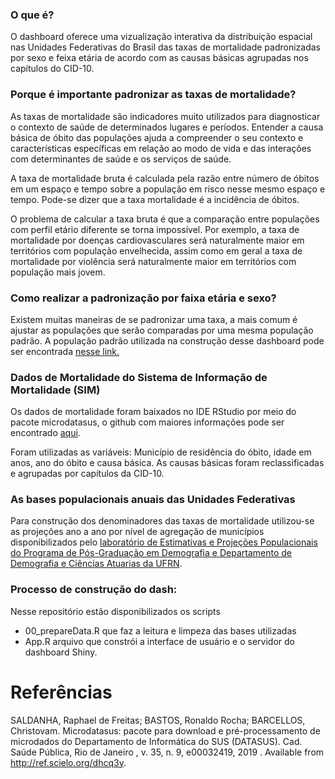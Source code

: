 

### O que é?
O dashboard oferece uma vizualização interativa da distribuição espacial nas Unidades Federativas do Brasil das taxas de mortalidade padronizadas por sexo e feixa etária
de acordo com as causas básicas agrupadas nos capítulos do CID-10.

### Porque é importante padronizar as taxas de mortalidade?
As taxas de mortalidade são indicadores muito utilizados para diagnosticar o contexto de saúde de determinados lugares e períodos. Entender a causa básica de óbito das populações ajuda a compreender o seu contexto e características específicas em relação ao modo de vida e das interações com  determinantes de saúde e os serviços de saúde.

A taxa de mortalidade bruta é calculada pela razão entre número de óbitos em um espaço e tempo sobre a população em risco nesse mesmo espaço e tempo. Pode-se dizer que a taxa mortalidade é a incidência de óbitos.

O problema de calcular a taxa bruta é que a comparação entre populações com perfil etário diferente se torna impossível. Por exemplo, a taxa de mortalidade por doenças cardiovasculares será naturalmente maior em territórios com população envelhecida, assim como em geral a taxa de mortalidade por violência será naturalmente maior em territórios com população mais jovem. 

### Como realizar a padronização por faixa etária e sexo?
Existem muitas maneiras de se padronizar uma taxa, a mais comum é  ajustar as populações que serão comparadas por uma mesma população padrão. 
A população padrão utilizada na construção desse dashboard pode ser encontrada [nesse link.](https://www.opendata.nhs.scot/pt_PT/dataset/standard-populations/resource/2f493d21-fd39-48f9-ad6a-9b2c95b32e30?view_id=ce366795-6a5f-483e-8f42-a9dafe239582)

### Dados de Mortalidade do Sistema de Informação de Mortalidade (SIM)
Os dados de mortalidade foram baixados no IDE RStudio por meio do pacote microdatasus, o github com maiores informações pode ser encontrado [aqui](https://github.com/rfsaldanha/microdatasus).

Foram utilizadas as variáveis: Município de residência do óbito, idade em anos, ano do óbito e causa básica.
As causas básicas foram reclassificadas e agrupadas por capítulos da CID-10.

### As bases populacionais anuais das Unidades Federativas
Para construção dos denominadores das taxas de mortalidade utilizou-se as projeções ano a ano por nível de agregação de municípios disponibilizados pelo [laboratório de Estimativas e Projeções Populacionais do Programa de Pós-Graduação em Demografia e Departamento de Demografia e Ciências Atuarias da UFRN](https://demografiaufrn.net/projecao-populacional/).

### Processo de construção do dash:
Nesse repositório estão disponibilizados os scripts 
* 00_prepareData.R que faz a leitura e limpeza das bases utilizadas
* App.R arquivo que constrói a interface de usuário e o servidor do dashboard Shiny.
# Referências

SALDANHA, Raphael de Freitas; BASTOS, Ronaldo Rocha; BARCELLOS, Christovam. Microdatasus: pacote para download e pré-processamento de microdados do Departamento de Informática do SUS (DATASUS). Cad. Saúde Pública, Rio de Janeiro , v. 35, n. 9, e00032419, 2019 . Available from http://ref.scielo.org/dhcq3y.
